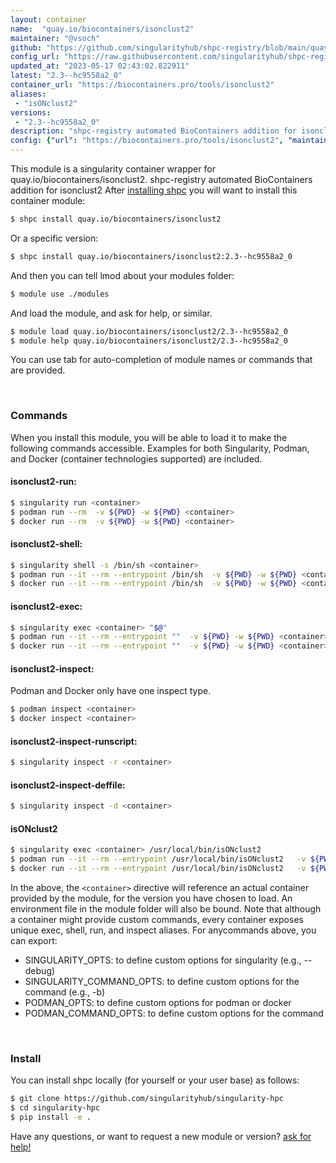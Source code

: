 ```yaml
---
layout: container
name:  "quay.io/biocontainers/isonclust2"
maintainer: "@vsoch"
github: "https://github.com/singularityhub/shpc-registry/blob/main/quay.io/biocontainers/isonclust2/container.yaml"
config_url: "https://raw.githubusercontent.com/singularityhub/shpc-registry/main/quay.io/biocontainers/isonclust2/container.yaml"
updated_at: "2023-05-17 02:43:02.822911"
latest: "2.3--hc9558a2_0"
container_url: "https://biocontainers.pro/tools/isonclust2"
aliases:
 - "isONclust2"
versions:
 - "2.3--hc9558a2_0"
description: "shpc-registry automated BioContainers addition for isonclust2"
config: {"url": "https://biocontainers.pro/tools/isonclust2", "maintainer": "@vsoch", "description": "shpc-registry automated BioContainers addition for isonclust2", "latest": {"2.3--hc9558a2_0": "sha256:3203cea99d751b157686860c8a68ddfd4238e1ae8a59a039a6f13a91d17cf4eb"}, "tags": {"2.3--hc9558a2_0": "sha256:3203cea99d751b157686860c8a68ddfd4238e1ae8a59a039a6f13a91d17cf4eb"}, "docker": "quay.io/biocontainers/isonclust2", "aliases": {"isONclust2": "/usr/local/bin/isONclust2"}}
---
```


This module is a singularity container wrapper for quay.io/biocontainers/isonclust2.
shpc-registry automated BioContainers addition for isonclust2
After [installing shpc](#install) you will want to install this container module:


```bash
$ shpc install quay.io/biocontainers/isonclust2
```

Or a specific version:

```bash
$ shpc install quay.io/biocontainers/isonclust2:2.3--hc9558a2_0
```

And then you can tell lmod about your modules folder:

```bash
$ module use ./modules
```

And load the module, and ask for help, or similar.

```bash
$ module load quay.io/biocontainers/isonclust2/2.3--hc9558a2_0
$ module help quay.io/biocontainers/isonclust2/2.3--hc9558a2_0
```

You can use tab for auto-completion of module names or commands that are provided.

<br>

### Commands

When you install this module, you will be able to load it to make the following commands accessible.
Examples for both Singularity, Podman, and Docker (container technologies supported) are included.

#### isonclust2-run:

```bash
$ singularity run <container>
$ podman run --rm  -v ${PWD} -w ${PWD} <container>
$ docker run --rm  -v ${PWD} -w ${PWD} <container>
```

#### isonclust2-shell:

```bash
$ singularity shell -s /bin/sh <container>
$ podman run --it --rm --entrypoint /bin/sh  -v ${PWD} -w ${PWD} <container>
$ docker run --it --rm --entrypoint /bin/sh  -v ${PWD} -w ${PWD} <container>
```

#### isonclust2-exec:

```bash
$ singularity exec <container> "$@"
$ podman run --it --rm --entrypoint ""  -v ${PWD} -w ${PWD} <container> "$@"
$ docker run --it --rm --entrypoint ""  -v ${PWD} -w ${PWD} <container> "$@"
```

#### isonclust2-inspect:

Podman and Docker only have one inspect type.

```bash
$ podman inspect <container>
$ docker inspect <container>
```

#### isonclust2-inspect-runscript:

```bash
$ singularity inspect -r <container>
```

#### isonclust2-inspect-deffile:

```bash
$ singularity inspect -d <container>
```


#### isONclust2

```bash
$ singularity exec <container> /usr/local/bin/isONclust2
$ podman run --it --rm --entrypoint /usr/local/bin/isONclust2   -v ${PWD} -w ${PWD} <container> -c " $@"
$ docker run --it --rm --entrypoint /usr/local/bin/isONclust2   -v ${PWD} -w ${PWD} <container> -c " $@"
```



In the above, the `<container>` directive will reference an actual container provided
by the module, for the version you have chosen to load. An environment file in the
module folder will also be bound. Note that although a container
might provide custom commands, every container exposes unique exec, shell, run, and
inspect aliases. For anycommands above, you can export:

 - SINGULARITY_OPTS: to define custom options for singularity (e.g., --debug)
 - SINGULARITY_COMMAND_OPTS: to define custom options for the command (e.g., -b)
 - PODMAN_OPTS: to define custom options for podman or docker
 - PODMAN_COMMAND_OPTS: to define custom options for the command

<br>

### Install

You can install shpc locally (for yourself or your user base) as follows:

```bash
$ git clone https://github.com/singularityhub/singularity-hpc
$ cd singularity-hpc
$ pip install -e .
```

Have any questions, or want to request a new module or version? [ask for help!](https://github.com/singularityhub/singularity-hpc/issues)